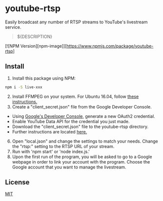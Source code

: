 # youtube-rtsp
Easily broadcast any number of RTSP streams to YouTube's livestream service.

> ${DESCRIPTION}

[![NPM Version][npm-image]][https://www.npmjs.com/package/youtube-rtsp]

## Install

1. Install this package using NPM:
```bash
npm i -S live-xxx
```
2. Install FFMPEG on your system. For Ubuntu 16.04, follow [these instructions.](http://ubuntuhandbook.org/index.php/2016/09/install-ffmpeg-3-1-ubuntu-16-04-ppa/)
3. Create a "client_secret.json" file from the Google Developer Console.
  * Using [Google's Developer Console,](https://console.developers.google.com/projectselector/apis/credentials) generate a new OAuth2 credential.
  * Enable YouTube Data API for the credential you just made.
  * Download the "client_secret.json" file to the youtube-rtsp directory.
  * Further instructions are located [here.](https://developers.google.com/youtube/v3/live/registering_an_application)
6. Open "local.json" and change the settings to match your needs. Change the "rtsp:" setting to the RTSP URL of your stream.
8. Run with 'npm start' or 'node index.js.'
7. Upon the first run of the program, you will be asked to go to a Google webpage in order to link your account with the program. Choose the Google account that you want to manage the livestream.

## License

[MIT](http://vjpr.mit-license.org)
